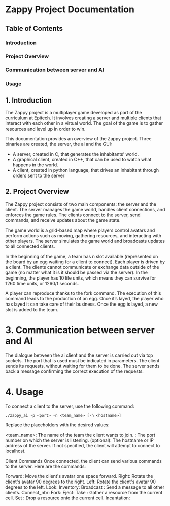 # Zappy Project Documentation


## Table of Contents
### Introduction
### Project Overview
### Communication between server and AI
### Usage


## 1. Introduction
The Zappy project is a multiplayer game developed as part of the curriculum at Epitech. It involves creating a server and multiple clients that interact with each other in a virtual world. The goal of the game is to gather resources and level up in order to win.

This documentation provides an overview of the Zappy project. Three binaries are created, the server, the ai and the GUI:

* A server, created in C, that generates the inhabitants’ world.
* A graphical client, created in C++, that can be used to watch what happens in the world.
* A client, created in python language, that drives an inhabitant through orders sent to the server

## 2. Project Overview

The Zappy project consists of two main components: the server and the client. The server manages the game world, handles client connections, and enforces the game rules. The clients connect to the server, send commands, and receive updates about the game state.

The game world is a grid-based map where players control avatars and perform actions such as moving, gathering resources, and interacting with other players. The server simulates the game world and broadcasts updates to all connected clients.


In the beginning of the game, a team has n slot available (represented on the board by an egg waiting for a client to connect). Each player is driven by a client. The clients cannot communicate or  exchange data outside of the game (no matter what it is it should be
passed via the server). In the beginning, the player has 10 life units, which means they can survive for 1260 time units, or 1260/f seconds.


A player can reproduce thanks to the fork command. The execution of this command leads to the production of an egg. Once it’s layed, the player who has layed it can take care of their business. Once the egg is layed, a new slot is added to the team.


# 3. Communication between server and AI

The dialogue between the ai client and the server is carried out via tcp sockets.
The port that is used must be indicated in parameters.
The client sends its requests, without waiting for them to be done.
The server sends back a message confirming the correct execution of the requests.


# 4. Usage

To connect a client to the server, use the following command:

```./zappy_ai -p <port> -n <team_name> [-h <hostname>]```

Replace the placeholders with the desired values:

<team_name>: The name of the team the client wants to join.
<port>: The port number on which the server is listening.
<hostname> (optional): The hostname or IP address of the server. If not specified, the client will attempt to connect to localhost.

  Client Commands
Once connected, the client can send various commands to the server. Here are the commands:
 
Forward: Move the client's avatar one space forward.
Right: Rotate the client's avatar 90 degrees to the right.
Left: Rotate the client's avatar 90 degrees to the left.
Look: 
Inventory:
Broadcast <message>: Send a message to all other clients.
Connect_nbr:
Fork:
Eject:
Take <resource>: Gather a resource from the current cell.
Set <resource>: Drop a resource onto the current cell.
Incantation: 
